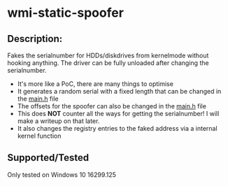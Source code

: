 # wmi-static-spoofer

## Description:
Fakes the serialnumber for HDDs/diskdrives from kernelmode without hooking anything. The driver can be fully unloaded after changing the serialnumber.

- It's more like a PoC, there are many things to optimise
- It generates a random serial with a fixed length that can be changed in the [main.h](https://github.com/Alex3434/wmi-static-spoofer/blob/master/WMIC_static_spoofer/main.h) file
- The offsets for the spoofer can also be changed in the [main.h](https://github.com/Alex3434/wmi-static-spoofer/blob/master/WMIC_static_spoofer/main.h) file
- This does **NOT** counter all the ways for getting the serialnumber! I will make a writeup on that later.
- It also changes the registry entries to the faked address via a internal kernel function

## Supported/Tested

Only tested on Windows 10 16299.125
